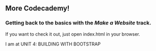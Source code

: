 ## More Codecademy!

### Getting back to the basics with the *__Make a Website__* track.

If you want to check it out, just open index.html in your browser.

I am at UNIT 4: BUILDING WITH BOOTSTRAP
